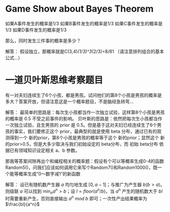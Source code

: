 # Game Show about Bayes Theorem
如果A事件发生的概率是1/3
如果B事件发生的概率是1/3
如果C事件发生的概率是1/3
如果D事件发生的概率是1/3

那么，同时发生三件事的概率是多少？

解答：
假设独立，那概率就是C(3,4)*(1/3)^3*(2/3)=8/81
（请注意排列组合的基本公式...）


# 一道贝叶斯思维考察题目
有一对夫妇连续生了6个小孩，都是男孩。试问他们的第8个小孩是男孩的概率是多大？答案开放，但请注意这是一个概率题目，不是脑经急转弯...

解答：
最简单的思路是：每次生小孩都当作一次独立试验，这样第8个小孩是男孩的概率是 0.5 不受之前事件的影响。
贝叶斯的思路是：依然把每次生小孩都当作一次独立试验，且生男孩的 prior 是 0.5。但是基于这对夫妇已经连续生了6个男孩的事实，我们要修正这个 prior，最典型的就是使用 beta 分布，通过已有的观测得到一个 新的prior，第8个小孩是男孩的概率等于这个 新的prior；显然这个 新的prior>0.5，但是大多少取决与我们初始设定的 beta分布，而 初始 beta分布 依据已有领域知识设定相关 a、b 参数。


那我等答案间隙再出个和编程相关的概率题：假设有个可以等概率生成0-4的函数Random5()，问我们应该如何调用它来写个Random7()和Random1000()，既一个能等概率生成“0～数字减1”的新函数

解答：
设已有随机数产生器 $a$ 均匀地生成 $[0, a-1]$；与推广为产生器 $b (b>a)$。
则级联 $a$ 可以找到 $\min_{n}{a^n>b}$；设 $l=floor(a^n/b)$，当 $a^n$ 产生的随机数大于 $bl$ 时需要重新产生，否则直接输出 $a^n\ mod\ b$ 即可；一次性产出结果概率为 $\frac{bl}{a^n}$


